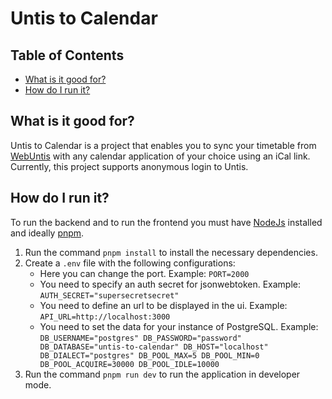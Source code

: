 # Untis to Calendar

## Table of Contents
* [What is it good for?](#purpose)
* [How do I run it?](#run)

<a name="porpuse"></a>
## What is it good for?
Untis to Calendar is a project that enables you to sync your timetable from [WebUntis](https://webuntis.com/)  with any calendar application of your choice using an iCal link.
Currently, this project supports anonymous login to Untis.
<a name="run"></a>
## How do I run it?
To run the backend and to run the frontend you must have [NodeJs](https://nodejs.org) installed and ideally [pnpm](https://pnpm.io/).
1. Run the command `pnpm install` to install the necessary dependencies.
2. Create a `.env` file with the following configurations:
    * Here you can change the port. Example: `PORT=2000`
    * You need to specify an auth secret for jsonwebtoken. Example: `AUTH_SECRET="supersecretsecret"`
    * You need to define an url to be displayed in the ui. Example: `API_URL=http://localhost:3000`
    * You need to set the data for your instance of PostgreSQL. Example: `DB_USERNAME="postgres"
DB_PASSWORD="password"
DB_DATABASE="untis-to-calendar"
DB_HOST="localhost"
DB_DIALECT="postgres"
DB_POOL_MAX=5
DB_POOL_MIN=0
DB_POOL_ACQUIRE=30000
DB_POOL_IDLE=10000`
3. Run the command `pnpm run dev` to run the application in developer mode.
